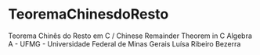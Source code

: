# TeoremaChinesdoResto
Teorema Chinês do Resto em C / Chinese Remainder Theorem in C
Algebra A - UFMG - Universidade Federal de Minas Gerais
Luísa Ribeiro Bezerra
